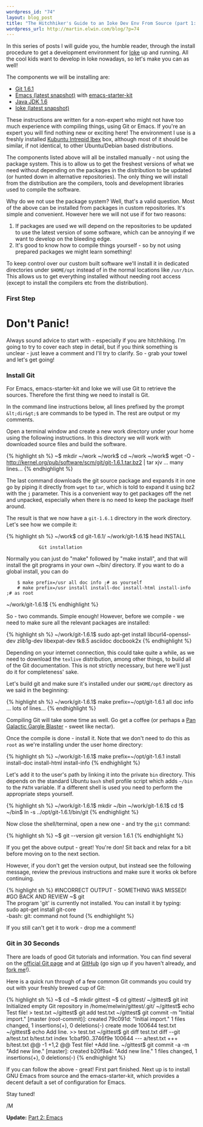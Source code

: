 ```yaml
--- 
wordpress_id: "74"
layout: blog_post
title: "The Hitchhiker's Guide to an Ioke Dev Env From Source (part 1: Git)"
wordpress_url: http://martin.elwin.com/blog/?p=74
---
```

In this series of posts I will guide you, the humble reader, through the install procedure to get a development environment for <a href="http://ioke.org/">Ioke</a> up and running. All the cool kids want to develop in Ioke nowadays, so let's make you can as well!

The components we will be installing are:

<ul>
	<li><a href="http://git-scm.com/">Git 1.6.1</a></li>
	<li><a href="http://www.gnu.org/software/emacs/">Emacs (latest snapshot)</a> with <a href="http://github.com/technomancy/emacs-starter-kit/tree/master">emacs-starter-kit</a></li>
	<li><a href="http://java.sun.com/">Java JDK 1.6</a></li>
	<li><a href="http://ioke.org/">Ioke (latest snapshot)</a></li>
</ul>

These instructions are written for a non-expert who might not have too much experience with compiling things, using Git or Emacs. If you're an expert you will find nothing new or exciting here! The environment I use is a freshly installed <a href="http://www.kubuntu.org/">Kubuntu Intrepid Ibex</a> box, although most of it should be similar, if not identical, to other Ubuntu/Debian based distributions.

The components listed above will all be installed manually - not using the package system. This is to allow us to get the freshest versions of what we need without depending on the packages in the distribution to be updated (or hunted down in alternative repositories). The only thing we will install from the distribution are the compilers, tools and development libraries used to compile the software.

Why do we not use the package system? Well, that's a valid question. Most of the above can be installed from packages in custom repositories. It's simple and convenient. However here we will not use if for two reasons:
<ol>
	<li>If packages are used we will depend on the repositories to be updated to use the latest version of some software, which can be annoying if we want to develop on the bleeding edge.</li>
	<li>It's good to know how to compile things yourself - so by not using prepared packages we might learn something!</li>
</ol>

To keep control over our custom built software we'll install it in dedicated directories under `$HOME/opt` instead of in the normal locations like `/usr/bin`. This allows us to get everything installed without needing root access (except to install the compilers etc from the distribution).

### First Step

# Don't Panic!

Always sound advice to start with - especially if you are hitchhiking. I'm going to try to cover each step in detail, but if you think something is unclear - just leave a comment and I'll try to clarify. So - grab your towel and let's get going!

### Install Git

For Emacs, emacs-starter-kit and Ioke we will use Git to retrieve the sources. Therefore the first thing we need to install is Git.

In the command line instructions below, all lines prefixed by the prompt `&lt;dir&gt;$` are commands to be typed in. The rest are output or my comments.

Open a terminal window and create a new work directory under your home using the following instructions. In this directory we will work with downloaded source files and build the software.

{% highlight sh %}
~$ mkdir ~/work
~/work$ cd ~/work
~/work$ wget -O - http://kernel.org/pub/software/scm/git/git-1.6.1.tar.bz2 | tar xjv
... many lines...
{% endhighlight %}

The last command downloads the git source package and expands it in one go by piping it directly from `wget` to `tar`, which is told to expand it using bz2 with the `j` parameter. This is a convenient way to get packages off the net and unpacked, especially when there is no need to keep the package itself around.

The result is that we now have a `git-1.6.1` directory in the work directory. Let's see how we compile it:

{% highlight sh %}
~/work$ cd git-1.6.1/
~/work/git-1.6.1$ head INSTALL

                Git installation

Normally you can just do "make" followed by "make install", and that
will install the git programs in your own ~/bin/ directory.  If you want
to do a global install, you can do

        $ make prefix=/usr all doc info ;# as yourself
        # make prefix=/usr install install-doc install-html install-info ;# as root

~/work/git-1.6.1$
{% endhighlight %}

So - two commands. Simple enough! However, before we compile - we need to make sure all the relevant packages are installed:

{% highlight sh %}
~/work/git-1.6.1$ sudo apt-get install libcurl4-openssl-dev zlib1g-dev libexpat-dev tk8.5 asciidoc docbook2x
{% endhighlight %}

Depending on your internet connection, this could take quite a while, as we need to download the `texlive` distribution, among other things, to build all of the Git documentation. This is not strictly necessary, but here we'll just do it for completeness' sake.

Let's build git and make sure it's installed under our `$HOME/opt` directory as we said in the beginning:

{% highlight sh %}
~/work/git-1.6.1$ make prefix=~/opt/git-1.6.1 all doc info
... lots of lines...
{% endhighlight %}

Compiling Git will take some time as well. Go get a coffee (or perhaps a <a href="http://en.wikibooks.org/wiki/Bartending/Cocktails/Pan_Galactic_Gargle_Blaster">Pan Galactic Gargle Blaster</a> - sweet like nectar).

Once the compile is done - install it. Note that we don't need to do this as `root` as we're installing under the user home directory:

{% highlight sh %}
~/work/git-1.6.1$ make prefix=~/opt/git-1.6.1 install install-doc install-html install-info
{% endhighlight %}

Let's add it to the user's path by linking it into the private `bin` directory. This depends on the standard Ubuntu `bash` shell profile script which adds `~/bin` to the `PATH` variable. If a different shell is used you need to perform the appropriate steps yourself.

{% highlight sh %}
~/work/git-1.6.1$ mkdir ~/bin
~/work/git-1.6.1$ cd !$
~/bin$ ln -s ../opt/git-1.6.1/bin/git
{% endhighlight %}

Now close the shell/terminal, open a new one - and try the `git` command:

{% highlight sh %}
~$ git --version
git version 1.6.1
{% endhighlight %}

If you get the above output - great! You're don! Sit back and relax for a bit before moving on to the next section.

However, if you don't get the version output, but instead see the following message, review the previous instructions and make sure it works ok before continuing.

{% highlight sh %}
#INCORRECT OUTPUT - SOMETHING WAS MISSED!
#GO BACK AND REVIEW
~$ git                                                                                                                                                                                        
The program 'git' is currently not installed.  You can install it by typing:                                                                                                                  
sudo apt-get install git-core                                                                                                                                                                 
-bash: git: command not found
{% endhighlight %}

If you still can't get it to work - drop me a comment!

### Git in 30 Seconds

There are loads of good Git tutorials and information. You can find several on the <a href="http://git-scm.com/documentation">official Git page</a> and at <a href="http://github.com/guides/home">GitHub</a> (go sign up if you haven't already, and <a href="http://github.com/melwin">fork me</a>!).

Here is a quick run through of a few common Git commands you could try out with your freshly brewed cup of Git:

{% highlight sh %}
~$ cd
~$ mkdir gittest
~$ cd gittest/
~/gittest$ git init
Initialized empty Git repository in /home/melwin/gittest/.git/
~/gittest$ echo Test file! > test.txt
~/gittest$ git add test.txt
~/gittest$ git commit -m "Initial import."
[master (root-commit)]: created 79c091d: "Initial import."
 1 files changed, 1 insertions(+), 0 deletions(-)
 create mode 100644 test.txt
~/gittest$ echo Add line. >> test.txt
~/gittest$ git diff test.txt
diff --git a/test.txt b/test.txt
index 1cbaf90..3746f9e 100644
--- a/test.txt
+++ b/test.txt
@@ -1 +1,2 @@
 Test file!
+Add line.
~/gittest$ git commit -a -m "Add new line."
[master]: created b20f9a4: "Add new line."
 1 files changed, 1 insertions(+), 0 deletions(-)
{% endhighlight %}

If you can follow the above - great! First part finished. Next up is to install GNU Emacs from source and the emacs-starter-kit, which provides a decent default a set of configuration for Emacs.

Stay tuned!

/M

<strong>Update:</strong> <a href="http://martin.elwin.com/blog/2009/01/the-hitchhikers-guide-to-an-ioke-dev-env-from-source-part-2/">Part 2: Emacs</a>
